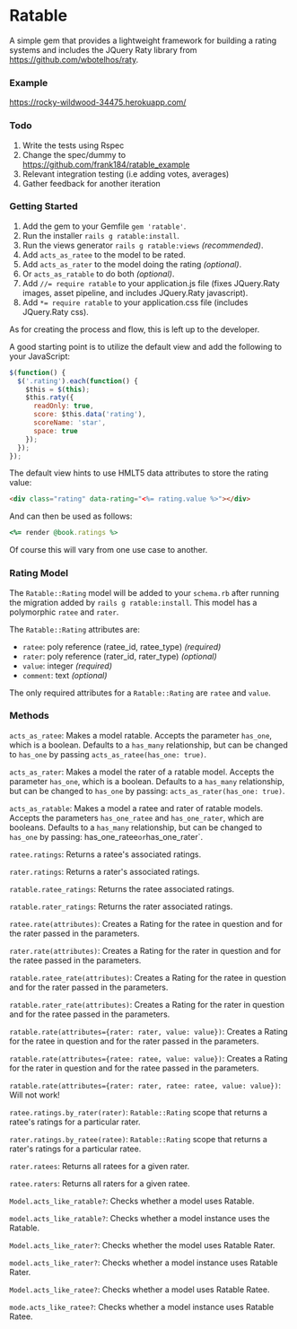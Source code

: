 # Ratable

A simple gem that provides a lightweight framework for building a rating systems and includes the JQuery Raty library from https://github.com/wbotelhos/raty.

### Example

https://rocky-wildwood-34475.herokuapp.com/

### Todo

1. Write the tests using Rspec
2. Change the spec/dummy to https://github.com/frank184/ratable_example
3. Relevant integration testing (i.e adding votes, averages)
3. Gather feedback for another iteration

### Getting Started

1. Add the gem to your Gemfile `gem 'ratable'`.
2. Run the installer `rails g ratable:install`.
3. Run the views generator `rails g ratable:views` *(recommended)*.
4. Add `acts_as_ratee` to the model to be rated.
5. Add `acts_as_rater` to the model doing the rating *(optional)*.
5. Or `acts_as_ratable` to do both *(optional)*.
6. Add `//= require ratable` to your application.js file (fixes JQuery.Raty images, asset pipeline, and includes JQuery.Raty javascript).
6. Add `*= require ratable` to your application.css file (includes JQuery.Raty css).

As for creating the process and flow, this is left up to the developer.

A good starting point is to utilize the default view and add the following to your JavaScript:

```javascript
$(function() {
  $('.rating').each(function() {
    $this = $(this);
    $this.raty({
      readOnly: true,
      score: $this.data('rating'),
      scoreName: 'star',
      space: true
    });
  });
});
```

The default view hints to use HMLT5 data attributes to store the rating value:

```html
<div class="rating" data-rating="<%= rating.value %>"></div>
```

And can then be used as follows:

```ruby
<%= render @book.ratings %>
```

Of course this will vary from one use case to another.

### Rating Model

The `Ratable::Rating` model will be added to your `schema.rb` after running the migration added by `rails g ratable:install`. This model has a polymorphic `ratee` and `rater`.

The `Ratable::Rating` attributes are:

* `ratee`: poly reference (ratee_id, ratee_type) *(required)*
* `rater`: poly reference (rater_id, rater_type) *(optional)*
* `value`: integer *(required)*
* `comment`: text *(optional)*

The only required attributes for a `Ratable::Rating` are `ratee` and `value`.

### Methods

`acts_as_ratee`: Makes a model ratable. Accepts the parameter `has_one`, which is a boolean. Defaults to a `has_many` relationship, but can be changed to `has_one` by passing `acts_as_ratee(has_one: true)`.

`acts_as_rater`: Makes a model the rater of a ratable model. Accepts the parameter `has_one`, which is a boolean. Defaults to a `has_many` relationship, but can be changed to `has_one` by passing: `acts_as_rater(has_one: true)`.

`acts_as_ratable`: Makes a model a ratee and rater of ratable models. Accepts the parameters `has_one_ratee` and `has_one_rater`, which are booleans. Defaults to a `has_many` relationship, but can be changed to `has_one` by passing: has_one_ratee` or `has_one_rater`.

`ratee.ratings`: Returns a ratee's associated ratings.

`rater.ratings`: Returns a rater's associated ratings.

`ratable.ratee_ratings`: Returns the ratee associated ratings.

`ratable.rater_ratings`: Returns the rater associated ratings.

`ratee.rate(attributes)`: Creates a Rating for the ratee in question and for the rater passed in the parameters.

`rater.rate(attributes)`: Creates a Rating for the rater in question and for the ratee passed in the parameters.

`ratable.ratee_rate(attributes)`: Creates a Rating for the ratee in question and for the rater passed in the parameters.

`ratable.rater_rate(attributes)`: Creates a Rating for the rater in question and for the ratee passed in the parameters.

`ratable.rate(attributes={rater: rater, value: value})`: Creates a Rating for the ratee in question and for the rater passed in the parameters.

`ratable.rate(attributes={ratee: ratee, value: value})`: Creates a Rating for the rater in question and for the ratee passed in the parameters.

`ratable.rate(attributes={rater: rater, ratee: ratee, value: value})`: Will not work!

`ratee.ratings.by_rater(rater)`: `Ratable::Rating` scope that returns a ratee's ratings for a particular rater.

`rater.ratings.by_ratee(ratee)`: `Ratable::Rating` scope that returns a rater's ratings for a particular ratee.

`rater.ratees`: Returns all ratees for a given rater.

`ratee.raters`: Returns all raters for a given ratee.

`Model.acts_like_ratable?`: Checks whether a model uses Ratable.

`model.acts_like_ratable?`: Checks whether a model instance uses the Ratable.

`Model.acts_like_rater?`: Checks whether the model uses Ratable Rater.

`model.acts_like_rater?`: Checks whether a model instance uses Ratable Rater.

`Model.acts_like_ratee?`: Checks whether a model uses Ratable Ratee.

`mode.acts_like_ratee?`: Checks whether a model instance uses Ratable Ratee.
